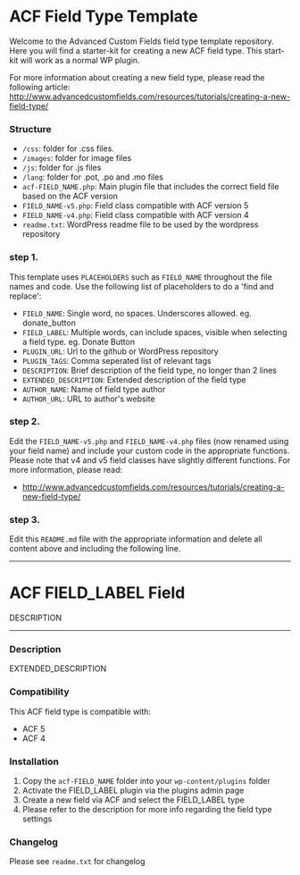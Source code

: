 # ACF Field Type Template

Welcome to the Advanced Custom Fields field type template repository.
Here you will find a starter-kit for creating a new ACF field type. This start-kit will work as a normal WP plugin.

For more information about creating a new field type, please read the following article:
http://www.advancedcustomfields.com/resources/tutorials/creating-a-new-field-type/

### Structure

* `/css`:  folder for .css files.
* `/images`: folder for image files
* `/js`: folder for .js files
* `/lang`: folder for .pot, .po and .mo files
* `acf-FIELD_NAME.php`: Main plugin file that includes the correct field file based on the ACF version
* `FIELD_NAME-v5.php`: Field class compatible with ACF version 5 
* `FIELD_NAME-v4.php`: Field class compatible with ACF version 4
* `readme.txt`: WordPress readme file to be used by the wordpress repository

### step 1.

This template uses `PLACEHOLDERS` such as `FIELD_NAME` throughout the file names and code. Use the following list of placeholders to do a 'find and replace':

* `FIELD_NAME`: Single word, no spaces. Underscores allowed. eg. donate_button
* `FIELD_LABEL`: Multiple words, can include spaces, visible when selecting a field type. eg. Donate Button
* `PLUGIN_URL`: Url to the github or WordPress repository
* `PLUGIN_TAGS`: Comma seperated list of relevant tags
* `DESCRIPTION`: Brief description of the field type, no longer than 2 lines
* `EXTENDED_DESCRIPTION`: Extended description of the field type
* `AUTHOR_NAME`: Name of field type author
* `AUTHOR_URL`: URL to author's website

### step 2.

Edit the `FIELD_NAME-v5.php` and `FIELD_NAME-v4.php` files (now renamed using your field name) and include your custom code in the appropriate functions. 
Please note that v4 and v5 field classes have slightly different functions. For more information, please read:
* http://www.advancedcustomfields.com/resources/tutorials/creating-a-new-field-type/

### step 3.

Edit this `README.md` file with the appropriate information and delete all content above and including the following line.

-----------------------

# ACF FIELD_LABEL Field

DESCRIPTION

-----------------------

### Description

EXTENDED_DESCRIPTION

### Compatibility

This ACF field type is compatible with:
* ACF 5
* ACF 4

### Installation

1. Copy the `acf-FIELD_NAME` folder into your `wp-content/plugins` folder
2. Activate the FIELD_LABEL plugin via the plugins admin page
3. Create a new field via ACF and select the FIELD_LABEL type
4. Please refer to the description for more info regarding the field type settings

### Changelog
Please see `readme.txt` for changelog
